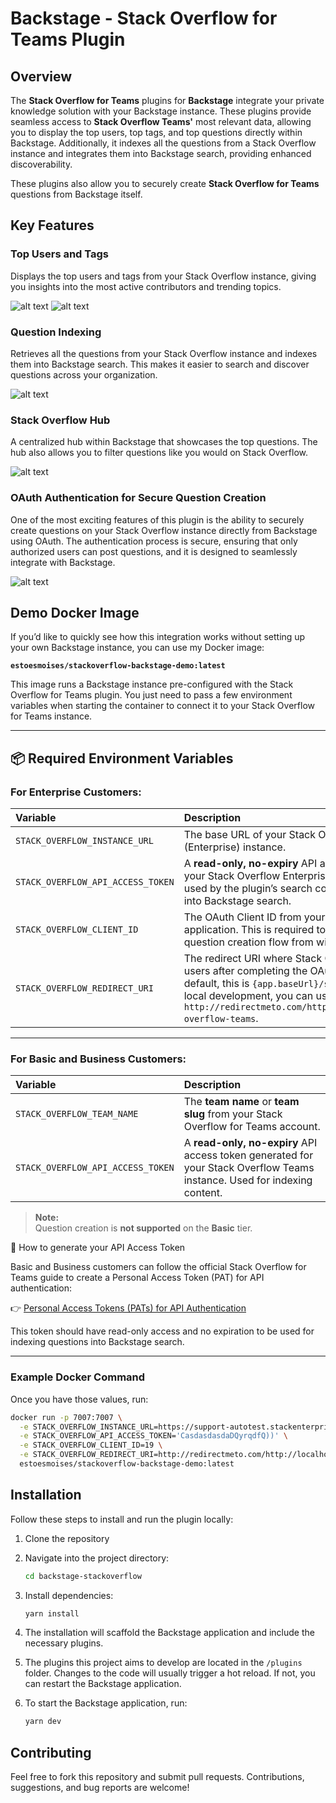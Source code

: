 
# Backstage - Stack Overflow for Teams Plugin

## Overview

The **Stack Overflow for Teams** plugins for **Backstage** integrate your private knowledge solution with your Backstage instance. These plugins provide seamless access to **Stack Overflow Teams'** most relevant data, allowing you to display the top users, top tags, and top questions directly within Backstage. Additionally, it indexes all the questions from a Stack Overflow instance and integrates them into Backstage search, providing enhanced discoverability.

These plugins also allow you to securely create **Stack Overflow for Teams** questions from Backstage itself.

## Key Features

### Top Users and Tags
Displays the top users and tags from your Stack Overflow instance, giving you insights into the most active contributors and trending topics.

![alt text](https://i.imgur.com/vsCQUx2.png)
![alt text](https://i.imgur.com/Wd2mzfa.png)

### Question Indexing
Retrieves all the questions from your Stack Overflow instance and indexes them into Backstage search. This makes it easier to search and discover questions across your organization.

![alt text](https://i.imgur.com/HLKNAZb.png)

### Stack Overflow Hub
A centralized hub within Backstage that showcases the top questions. The hub also allows you to filter questions like you would on Stack Overflow.

![alt text](https://i.imgur.com/WUJMl48.png)

### OAuth Authentication for Secure Question Creation
One of the most exciting features of this plugin is the ability to securely create questions on your Stack Overflow instance directly from Backstage using OAuth. The authentication process is secure, ensuring that only authorized users can post questions, and it is designed to seamlessly integrate with Backstage.

![alt text](https://i.imgur.com/8VxMDys.png)

## Demo Docker Image

If you’d like to quickly see how this integration works without setting up your own Backstage instance, you can use my Docker image:

**`estoesmoises/stackoverflow-backstage-demo:latest`**

This image runs a Backstage instance pre-configured with the Stack Overflow for Teams plugin. You just need to pass a few environment variables when starting the container to connect it to your Stack Overflow for Teams instance.

---

## 📦 Required Environment Variables

### For **Enterprise** Customers:

| Variable                          | Description                                                                                                                                                                                                                                                                                        |
| :-------------------------------- | :------------------------------------------------------------------------------------------------------------------------------------------------------------------------------------------------------------------------------------------------------------------------------------------------- |
| `STACK_OVERFLOW_INSTANCE_URL`     | The base URL of your Stack Overflow for Teams (Enterprise) instance.                                                                                                                                                                                                                               |
| `STACK_OVERFLOW_API_ACCESS_TOKEN` | A **read-only, no-expiry** API access token generated for your Stack Overflow Enterprise instance. This token is used by the plugin’s search collator to index questions into Backstage search.                                                                                                    |
| `STACK_OVERFLOW_CLIENT_ID`        | The OAuth Client ID from your Stack Overflow application. This is required to enable the secure question creation flow from within Backstage.                                                                                                                                                      |
| `STACK_OVERFLOW_REDIRECT_URI`     | The redirect URI where Stack Overflow should send users after completing the OAuth authentication flow. By default, this is `{app.baseUrl}/stack-overflow-teams`. For local development, you can use a redirect service like `http://redirectmeto.com/http://localhost:7007/stack-overflow-teams`. |

---

### For **Basic** and **Business** Customers:

| Variable                          | Description                                                                                                              |
| :-------------------------------- | :----------------------------------------------------------------------------------------------------------------------- |
| `STACK_OVERFLOW_TEAM_NAME`        | The **team name** or **team slug** from your Stack Overflow for Teams account.                                           |
| `STACK_OVERFLOW_API_ACCESS_TOKEN` | A **read-only, no-expiry** API access token generated for your Stack Overflow Teams instance. Used for indexing content. |

> **Note:**  
> Question creation is **not supported** on the **Basic** tier.

📖 How to generate your API Access Token

Basic and Business customers can follow the official Stack Overflow for Teams guide to create a Personal Access Token (PAT) for API authentication:

👉 [Personal Access Tokens (PATs) for API Authentication](https://stackoverflowteams.help/en/articles/10908790-personal-access-tokens-pats-for-api-authentication)

This token should have read-only access and no expiration to be used for indexing questions into Backstage search.

---

### Example Docker Command

Once you have those values, run:

```bash
docker run -p 7007:7007 \
  -e STACK_OVERFLOW_INSTANCE_URL=https://support-autotest.stackenterprise.co \
  -e STACK_OVERFLOW_API_ACCESS_TOKEN='CasdasdasdaDQyrqdfQ))' \
  -e STACK_OVERFLOW_CLIENT_ID=19 \
  -e STACK_OVERFLOW_REDIRECT_URI=http://redirectmeto.com/http://localhost:7007/stack-overflow-teams \
  estoesmoises/stackoverflow-backstage-demo:latest
```

## Installation

Follow these steps to install and run the plugin locally:

1. Clone the repository
    
2.  Navigate into the project directory:
    
    ```bash
    cd backstage-stackoverflow
    
    ```
    
3.  Install dependencies:
    
    ```bash
    yarn install
    
    ```
    
4.  The installation will scaffold the Backstage application and include the necessary plugins. 
    
5.  The plugins this project aims to develop are located in the `/plugins` folder. Changes to the code will usually trigger a hot reload. If not, you can restart the Backstage application.
    
6.  To start the Backstage application, run:
    
    ```bash
    yarn dev
    
    ```
    
## Contributing

Feel free to fork this repository and submit pull requests. Contributions, suggestions, and bug reports are welcome!
